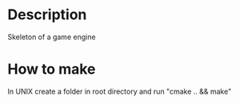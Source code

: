 # Description
Skeleton of a game engine
# How to make
In UNIX create a folder in root directory and run "cmake .. && make"
